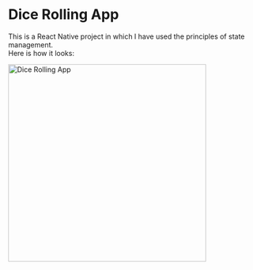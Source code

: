 # Dice Rolling App

This is a React Native project in which I have used the principles of state management.  
Here is how it looks:

<!-- ![Dice Rolling App](assets/Screenshot_20241005_154359.png) -->
<img src="assets/Screenshot_20241005_154359.png" alt="Dice Rolling App" width="400">
